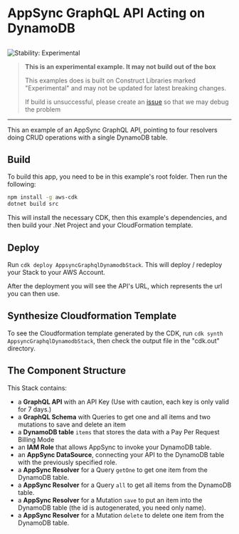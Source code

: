 # AppSync GraphQL API Acting on DynamoDB

## <!--BEGIN STABILITY BANNER-->

![Stability: Experimental](https://img.shields.io/badge/stability-Experimental-important.svg?style=for-the-badge)

> **This is an experimental example. It may not build out of the box**
>
> This examples does is built on Construct Libraries marked "Experimental" and may not be updated for latest breaking changes.
>
> If build is unsuccessful, please create an [issue](https://github.com/aws-samples/aws-cdk-examples/issues/new) so that we may debug the problem

---

<!--END STABILITY BANNER-->

This an example of an AppSync GraphQL API, pointing to four resolvers doing CRUD operations with a single DynamoDB table.

## Build

To build this app, you need to be in this example's root folder. Then run the following:

```bash
npm install -g aws-cdk
dotnet build src
```

This will install the necessary CDK, then this example's dependencies, and then build your .Net Project and your CloudFormation template.

## Deploy

Run `cdk deploy AppsyncGraphqlDynamodbStack`. This will deploy / redeploy your Stack to your AWS Account.

After the deployment you will see the API's URL, which represents the url you can then use.

## Synthesize Cloudformation Template

To see the Cloudformation template generated by the CDK, run `cdk synth AppsyncGraphqlDynamodbStack`, then check the output file in the "cdk.out" directory.

## The Component Structure

This Stack contains:

- a **GraphQL API** with an API Key (Use with caution, each key is only valid for 7 days.)
- a **GraphQL Schema** with Queries to get one and all items and two mutations to save and delete an item
- a **DynamoDB table** `items` that stores the data with a Pay Per Request Billing Mode
- an **IAM Role** that allows AppSync to invoke your DynamoDB table.
- an **AppSync DataSource**, connecting your API to the DynamoDB table with the previously specified role.
- a **AppSync Resolver** for a Query `getOne` to get one item from the DynamoDB table.
- a **AppSync Resolver** for a Query `all` to get all items from the DynamoDB table.
- a **AppSync Resolver** for a Mutation `save` to put an item into the DynamoDB table (the id is autogenerated, you need only name).
- a **AppSync Resolver** for a Mutation `delete` to delete one item from the DynamoDB table.
